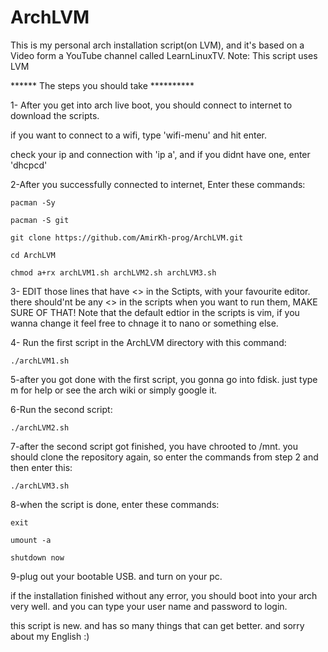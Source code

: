 # ArchLVM
This is my personal arch installation script(on LVM), and it's based on a Video form a YouTube channel called LearnLinuxTV.
Note: This script uses LVM

****** The steps you should take **********

1- After you get into arch live boot, you should connect to internet to download the scripts. 

if you want to connect to a wifi, type 'wifi-menu' and hit enter.

check your ip and connection with 'ip a', and if you didnt have one, enter 'dhcpcd'


2-After you successfully connected to internet, Enter these commands:
	
	pacman -Sy
	
	pacman -S git
	
	git clone https://github.com/AmirKh-prog/ArchLVM.git
	
	cd ArchLVM
	
	chmod a+rx archLVM1.sh archLVM2.sh archLVM3.sh


	
3- EDIT those lines that have <> in the Sctipts, with your favourite editor.
   there should'nt be any <> in the scripts when you want to run them, MAKE SURE OF THAT!
Note that the default edtior in the scripts is vim, if you wanna change it feel free to chnage it to nano or something else.



4- Run the first script in the ArchLVM directory with this command:
	
	./archLVM1.sh

5-after you got done with the first script, you gonna go into fdisk. just type m for help or see the arch wiki or simply google it.

6-Run the second script:
	
	./archLVM2.sh

7-after the second script got finished, you have chrooted to /mnt. you should clone the repository again, so enter the commands from step 2 and then enter this:
	
	./archLVM3.sh

8-when the script is done, enter these commands:
	
	exit
	
	umount -a
	
	shutdown now
9-plug out your bootable USB. and turn on your pc.

if the installation finished without any error, you should boot into your arch very well. and you can type your user name and password to login.

this script is new. and has so many things that can get better.
and sorry about my English :)
